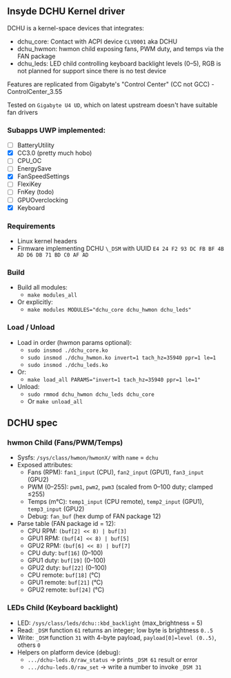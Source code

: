 ## Insyde DCHU Kernel driver

DCHU is a kernel-space devices that integrates:
- dchu\_core: Contact with ACPI device `CLV0001` aka DCHU
- dchu\_hwmon: hwmon child exposing fans, PWM duty, and temps via the FAN package
- dchu\_leds: LED child controlling keyboard backlight levels (0–5), RGB is not planned for support since there is no test device

Features are replicated from Gigabyte's "Control Center" (CC not GCC) - ControlCenter\_3.55

Tested on `Gigabyte U4 UD`, which on latest upstream doesn't have suitable fan drivers 

### Subapps UWP implemented:

- [ ] BatteryUtility
- [x] CC3.0 (pretty much hobo)
- [ ] CPU\_OC
- [ ] EnergySave
- [x] FanSpeedSettings
- [ ] FlexiKey
- [ ] FnKey (todo)
- [ ] GPUOverclocking
- [x] Keyboard

### Requirements
- Linux kernel headers
- Firmware implementing DCHU `\_DSM` with UUID `E4 24 F2 93 DC FB BF 4B AD D6 DB 71 BD C0 AF AD`

### Build
- Build all modules:
  - `make modules_all`
- Or explicitly:
  - `make modules MODULES="dchu_core dchu_hwmon dchu_leds"`

### Load / Unload
- Load in order (hwmon params optional):
  - `sudo insmod ./dchu_core.ko`
  - `sudo insmod ./dchu_hwmon.ko invert=1 tach_hz=35940 ppr=1 le=1`
  - `sudo insmod ./dchu_leds.ko`
- Or:
  - `make load_all PARAMS="invert=1 tach_hz=35940 ppr=1 le=1"`
- Unload:
  - `sudo rmmod dchu_hwmon dchu_leds dchu_core`
  - Or `make unload_all`

## DCHU spec

### hwmon Child (Fans/PWM/Temps)
- Sysfs: `/sys/class/hwmon/hwmonX/` with `name` = `dchu`
- Exposed attributes:
  - Fans (RPM): `fan1_input` (CPU), `fan2_input` (GPU1), `fan3_input` (GPU2)
  - PWM (0–255): `pwm1`, `pwm2`, `pwm3` (scaled from 0–100 duty; clamped ≤255)
  - Temps (m°C): `temp1_input` (CPU remote), `temp2_input` (GPU1), `temp3_input` (GPU2)
  - Debug: `fan_buf` (hex dump of FAN package 12)
- Parse table (FAN package id = 12):
  - CPU RPM: `(buf[2] << 8) | buf[3]`
  - GPU1 RPM: `(buf[4] << 8) | buf[5]`
  - GPU2 RPM: `(buf[6] << 8) | buf[7]`
  - CPU duty: `buf[16]` (0–100)
  - GPU1 duty: `buf[19]` (0–100)
  - GPU2 duty: `buf[22]` (0–100)
  - CPU remote: `buf[18]` (°C)
  - GPU1 remote: `buf[21]` (°C)
  - GPU2 remote: `buf[24]` (°C)

### LEDs Child (Keyboard backlight)
- LED: `/sys/class/leds/dchu::kbd_backlight` (max_brightness = 5)
- Read: `_DSM` function `61` returns an integer; low byte is brightness `0..5`
- Write: `_DSM` function `31` with 4-byte payload, `payload[0]=level (0..5)`, others `0`
- Helpers on platform device (debug):
  - `.../dchu-leds.0/raw_status` → prints `_DSM 61` result or error
  - `.../dchu-leds.0/raw_set` → write a number to invoke `_DSM 31`
